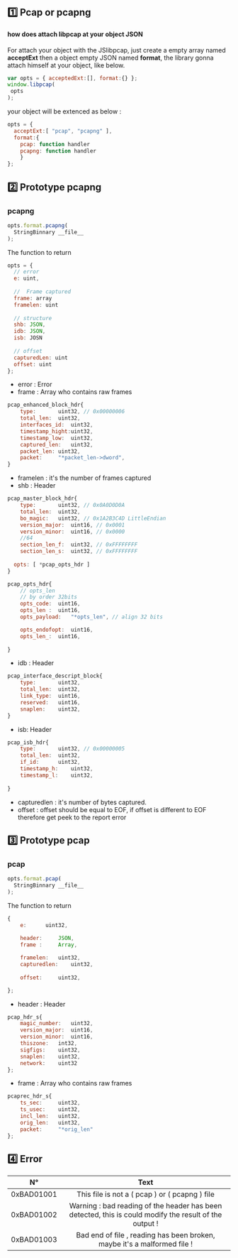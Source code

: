 ## :one: Pcap or pcapng

#### how does attach libpcap at your object JSON
For attach your object with the JSlibpcap, just create a empty array named **acceptExt** then a object empty JSON named **format**,
the library gonna attach himself at your object, like below.

```javascript
var opts = { acceptedExt:[], format:{} };
window.libpcap( 
 opts
);
```
your object will be extenced as below :

```javascript
opts = {
  acceptExt:[ "pcap", "pcapng" ],
  format:{
    pcap: function handler
    pcapng: function handler
    }
};
```
## :two: Prototype pcapng

### pcapng


```javascript
opts.format.pcapng( 
  StringBinnary __file__
);
```
The function to return 

```javascript
opts = {
  // error
  e: uint,
  
  //  Frame captured
  frame: array
  framelen: uint
  
  // structure
  shb: JSON,
  idb: JSON,
  isb: JOSN
  
  // offset
  capturedLen: uint 
  offset: uint 
};
```
* error : Error
* frame : Array who contains raw frames
```javascript
pcap_enhanced_block_hdr{
	type: 		uint32, // 0x00000006
	total_len: 	uint32,
	interfaces_id: 	uint32,
	timestamp_hight:uint32,
	timestamp_low:	uint32,
	captured_len: 	uint32,
	packet_len:	uint32,
	packet:		"*packet_len->dword",
}
```
* framelen : it's the number of frames captured
* shb : Header

```javascript
pcap_master_block_hdr{
	type:		uint32, // 0x0A0D0D0A
	total_len:	uint32,
	bo_magic:	uint32, // 0x1A2B3C4D LittleEndian
	version_major:	uint16, // 0x0001
	version_minor:	uint16, // 0x0000
	//64
	section_len_f:	uint32, // 0xFFFFFFFF
	section_len_s:	uint32, // 0xFFFFFFFF
  
  opts: [ *pcap_opts_hdr ]
}

pcap_opts_hdr{
	// opts_len
	// by order 32bits
	opts_code:	uint16,
	opts_len : 	uint16,
	opts_payload:	"*opts_len", // align 32 bits

	opts_endofopt:	uint16,
	opts_len_:	uint16,
	
}
```
* idb : Header 

```javascript
pcap_interface_descript_block{
	type:		uint32,
	total_len:	uint32,
	link_type:	uint16,
	reserved:	uint16,
	snaplen:	uint32,
}
```
* isb: Header
```javascript
pcap_isb_hdr{
	type:		uint32, // 0x00000005
	total_len:	uint32,
	if_id:		uint32,
	timestamp_h:	uint32,
	timestamp_l:	uint32,
	
}
```
* capturedlen : it's number of bytes captured.
* offset : offset should be equal to EOF, if offset is different to EOF therefore get peek to the report error

## :three: Prototype pcap

### pcap


```javascript
opts.format.pcap( 
  StringBinnary __file__
);
```
The function to return 


```javascript
{
	e: 		uint32,
  
	header:		JSON,
	frame : 	Array,

	framelen: 	uint32,
	capturedlen:	uint32,
  
	offset: 	uint32,

};
```
* header : Header

```javascript
pcap_hdr_s{
	magic_number:	uint32,
	version_major:	uint16,
	version_minor:	uint16,
	thiszone:	int32,
	sigfigs:	uint32,
	snaplen:	uint32,
	network:	uint32
};
```
* frame : Array who contains raw frames

```javascript
pcaprec_hdr_s{
	ts_sec:		uint32,
	ts_usec:	uint32,
	incl_len:	uint32,
	orig_len:	uint32,
	packet:		"*orig_len"
};
```
## :four: Error

| N°        | Text     |
| ------------- |:-------------:|
| 0xBAD01001      | This file is not a ( pcap ) or ( pcapng ) file |
| 0xBAD01002      | Warning : bad reading of the header has been detected, this is could modify the result of the output !      | 
| 0xBAD01003      |Bad end of file , reading has been broken, maybe it's a malformed file !      |
